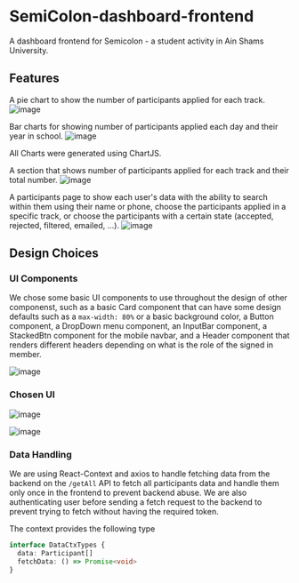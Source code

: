 # SemiColon-dashboard-frontend
A dashboard frontend for Semicolon - a student activity in Ain Shams University.
## Features
A pie chart to show the number of participants applied for each track.
![image](https://github.com/Deadreyo/SemiColon-dashboard-frontend/assets/71796506/88740389-5efe-4bc8-b2b4-54c63a9deef4)

Bar charts for showing number of participants applied each day and their year in school.
![image](https://github.com/Deadreyo/SemiColon-dashboard-frontend/assets/71796506/6790ffab-a679-4332-acc9-22f350675eb6)

All Charts were generated using ChartJS.

A section that shows number of participants applied for each track and their total number.
![image](https://github.com/Deadreyo/SemiColon-dashboard-frontend/assets/71796506/8bd195e0-9cb9-48fe-b568-3e61e8f5922c)

A participants page to show each user's data with the ability to search within them using their name or phone, choose the participants applied in a specific track, or choose the participants with a certain state (accepted, rejected, filtered, emailed, ...).
![image](https://github.com/Deadreyo/SemiColon-dashboard-frontend/assets/71796506/f2d804c9-5aec-4d5f-9674-b7d723c42539)

## Design Choices

### UI Components
We chose some basic UI components to use throughout the design of other componenst, such as a basic Card component that can have some design defaults such as a ```max-width: 80%``` or a basic background color, a 
Button component, a DropDown menu component, an InputBar component, a StackedBtn component for the mobile navbar, and a Header component that renders different headers depending on what is the role of the signed in member.

![image](https://github.com/Deadreyo/SemiColon-dashboard-frontend/assets/71796506/87c69b23-08f9-4759-bf88-96fe8d8104ef)

### Chosen UI
![image](https://github.com/Deadreyo/SemiColon-dashboard-frontend/assets/71796506/d76db1ad-3020-4581-804b-aa180b7efaa1)

![image](https://github.com/Deadreyo/SemiColon-dashboard-frontend/assets/71796506/87b4c691-5fbb-4aac-82d4-c9ccbff74579)

### Data Handling
We are using React-Context and axios to handle fetching data from the backend on the ```/getAll``` API to fetch all participants data and handle them only once in the frontend to prevent backend abuse. We are also authenticating user before sending a fetch request to the backend to prevent trying to fetch without having the required token.

The context provides the following type
```ts
interface DataCtxTypes {
  data: Participant[]
  fetchData: () => Promise<void>
}
```
